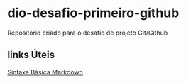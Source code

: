# dio-desafio-primeiro-github
Repositório criado para o desafio de projeto Git/Github

## links Úteis
[Sintaxe Básica Markdown](https://www.markdownsguide.org/basic-syntax/)
